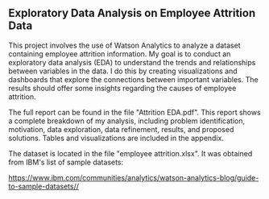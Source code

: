 Exploratory Data Analysis on Employee Attrition Data
----------------

This project involves the use of Watson Analytics to analyze a dataset containing employee attrition information.  My goal is to conduct an exploratory data analysis (EDA) to understand the trends and relationships between variables in the data.  I do this by creating visualizations and dashboards that explore the connections between important variables.  The results should offer some insights regarding the causes of employee attrition.

The full report can be found in the file "Attrition EDA.pdf".  This report shows a complete breakdown of my analysis, including problem identification, motivation, data exploration, data refinement, results, and proposed solutions.  Tables and visualizations are included in the appendix.

The dataset is located in the file "employee attrition.xlsx".  It was obtained from IBM's list of sample datasets:

https://www.ibm.com/communities/analytics/watson-analytics-blog/guide-to-sample-datasets//